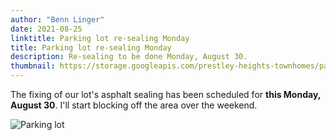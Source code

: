 ```yaml
---
author: "Benn Linger"
date: 2021-08-25
linktitle: Parking lot re-sealing Monday
title: Parking lot re-sealing Monday
description: Re-sealing to be done Monday, August 30.
thumbnail: https://storage.googleapis.com/prestley-heights-townhomes/parking-lot-20210811.jpg
---
```


The fixing of our lot's asphalt sealing has been scheduled for **this Monday, August 30**. I'll start blocking off the area over the weekend.

![Parking lot](https://storage.googleapis.com/prestley-heights-townhomes/parking-lot-20210811.jpg)
